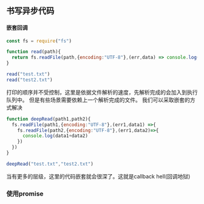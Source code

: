 ## 书写异步代码

#### 嵌套回调
```js
const fs = require("fs")

function read(path){
  return fs.readFile(path,{encoding:"UTF-8"},(err,data) => console.log(data))
}

read("test.txt")
read("test2.txt")
```
打印的顺序并不受控制，这里是依据文件解析的速度，先解析完成的会加入到执行队列中。
但是有些场景需要依赖上一个解析完成的文件。
我们可以采取嵌套的方式解决
```js
function deepRead(path1,path2){
  fs.readFile(path1,{encoding:"UTF-8"},(err1,data1) =>{
    fs.readFile(path2,{encoding:"UTF-8"},(err1,data2)=>{
      console.log(data1+data2)
    })
  })
}

deepRead("test.txt","test2.txt")
```
当有更多的层级，这里的代码嵌套就会很深了。这就是callback hell(回调地狱)

### 使用promise



